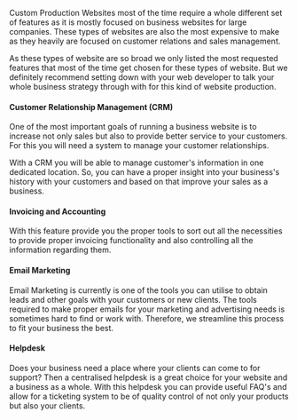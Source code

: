 Custom Production Websites most of the time require a whole different set of features as it is mostly focused on business websites for large companies. These types of websites are also the most expensive to make as they heavily are focused on customer relations and sales management.

As these types of website are so broad we only listed the most requested features that most of the time get chosen for these types of website. But we definitely recommend setting down with your web developer to talk your whole business strategy through with for this kind of website production.

#### Customer Relationship Management (CRM)
One of the most important goals of running a business website is to increase not only sales but also to provide better service to your customers. For this you will need a system to manage your customer relationships.

With a CRM you will be able to manage customer's information in one dedicated location. So, you can have a proper insight into your business's history with your customers and based on that improve your sales as a business.

#### Invoicing and Accounting
With this feature provide you the proper tools to sort out all the necessities to provide proper invoicing functionality and also controlling all the information regarding them.

#### Email Marketing
Email Marketing is currently is one of the tools you can utilise to obtain leads and other goals with your customers or new clients. The tools required to make proper emails for your marketing and advertising needs is sometimes hard to find or work with. Therefore, we streamline this process to fit your business the best.

#### Helpdesk
Does your business need a place where your clients can come to for support? Then a centralised helpdesk is a great choice for your website and a business as a whole. With this helpdesk you can provide useful FAQ's and allow for a ticketing system to be of quality control of not only your products but also your clients.